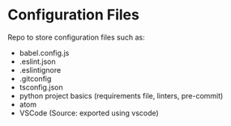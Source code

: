 # Configuration Files
Repo to store configuration files such as:
 - babel.config.js
 - .eslint.json
 - .eslintignore
 - .gitconfig
 - tsconfig.json
 - python project basics (requirements file, linters, pre-commit)
 - atom
 - VSCode (Source: exported using vscode)
